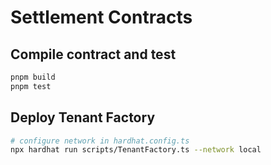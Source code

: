 # Settlement Contracts

## Compile contract and test
```bash
pnpm build
pnpm test
```

## Deploy Tenant Factory
 
```bash
# configure network in hardhat.config.ts
npx hardhat run scripts/TenantFactory.ts --network local
```
